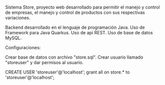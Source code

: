 
Sistema Store, proyecto web desarrollado para permitir el manejo y control de empresas, el manejo y control de productos con sus respectivas variaciones.

Backend desarrollado en el lenguaje de programación Java.
Uso de Framework para Java Quarkus.
Uso de api REST.
Uso de base de datos MySQL.

Configuraciones:

Crear base de datos con archivo "store.sql".
Crear usuario llamado "storeuser" y dar permisos al usuario.

CREATE USER 'storeuser'@'localhost';
grant all on store.* to 'storeuser'@'localhost';
